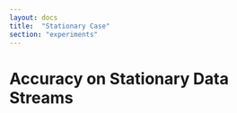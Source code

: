 ```yaml
---
layout: docs
title:  "Stationary Case"
section: "experiments"
---
```


# Accuracy on Stationary Data Streams